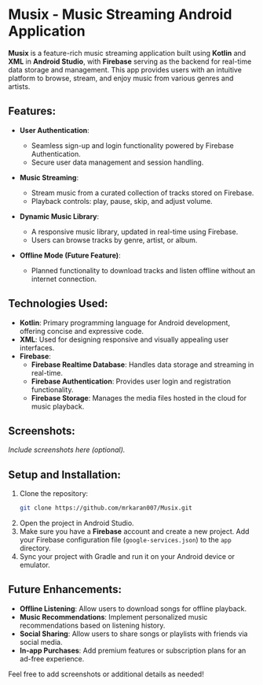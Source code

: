 # Musix - Music Streaming Android Application

**Musix** is a feature-rich music streaming application built using **Kotlin** and **XML** in **Android Studio**, with **Firebase** serving as the backend for real-time data storage and management. This app provides users with an intuitive platform to browse, stream, and enjoy music from various genres and artists.

## Features:

- **User Authentication**: 
  - Seamless sign-up and login functionality powered by Firebase Authentication.
  - Secure user data management and session handling.
  
- **Music Streaming**:
  - Stream music from a curated collection of tracks stored on Firebase.
  - Playback controls: play, pause, skip, and adjust volume.
  
- **Dynamic Music Library**:
  - A responsive music library, updated in real-time using Firebase.
  - Users can browse tracks by genre, artist, or album.

- **Offline Mode (Future Feature)**:
  - Planned functionality to download tracks and listen offline without an internet connection.

## Technologies Used:

- **Kotlin**: Primary programming language for Android development, offering concise and expressive code.
- **XML**: Used for designing responsive and visually appealing user interfaces.
- **Firebase**: 
  - **Firebase Realtime Database**: Handles data storage and streaming in real-time.
  - **Firebase Authentication**: Provides user login and registration functionality.
  - **Firebase Storage**: Manages the media files hosted in the cloud for music playback.

## Screenshots:

_Include screenshots here (optional)._

## Setup and Installation:

1. Clone the repository:
   ```bash
   git clone https://github.com/mrkaran007/Musix.git
   ```
2. Open the project in Android Studio.
3. Make sure you have a **Firebase** account and create a new project. Add your Firebase configuration file (`google-services.json`) to the `app` directory.
4. Sync your project with Gradle and run it on your Android device or emulator.

## Future Enhancements:

- **Offline Listening**: Allow users to download songs for offline playback.
- **Music Recommendations**: Implement personalized music recommendations based on listening history.
- **Social Sharing**: Allow users to share songs or playlists with friends via social media.
- **In-app Purchases**: Add premium features or subscription plans for an ad-free experience.



Feel free to add screenshots or additional details as needed!
